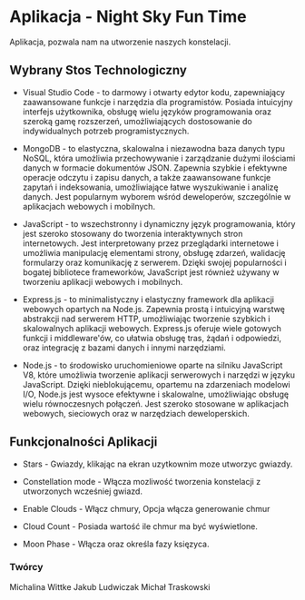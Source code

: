 # Aplikacja - Night Sky Fun Time

Aplikacja, pozwala nam na utworzenie naszych konstelacji. 

## Wybrany Stos Technologiczny 

- Visual Studio Code - to darmowy i otwarty edytor kodu, zapewniający zaawansowane funkcje i narzędzia dla programistów. Posiada intuicyjny interfejs użytkownika, obsługę wielu języków programowania oraz szeroką gamę rozszerzeń, umożliwiających dostosowanie do indywidualnych potrzeb programistycznych.

- MongoDB - to elastyczna, skalowalna i niezawodna baza danych typu NoSQL, która umożliwia przechowywanie i zarządzanie dużymi ilościami danych w formacie dokumentów JSON. Zapewnia szybkie i efektywne operacje odczytu i zapisu danych, a także zaawansowane funkcje zapytań i indeksowania, umożliwiające łatwe wyszukiwanie i analizę danych. Jest popularnym wyborem wśród deweloperów, szczególnie w aplikacjach webowych i mobilnych.

- JavaScript - to wszechstronny i dynamiczny język programowania, który jest szeroko stosowany do tworzenia interaktywnych stron internetowych. Jest interpretowany przez przeglądarki internetowe i umożliwia manipulację elementami strony, obsługę zdarzeń, walidację formularzy oraz komunikację z serwerem. Dzięki swojej popularności i bogatej bibliotece frameworków, JavaScript jest również używany w tworzeniu aplikacji webowych i mobilnych.

- Express.js - to minimalistyczny i elastyczny framework dla aplikacji webowych opartych na Node.js. Zapewnia prostą i intuicyjną warstwę abstrakcji nad serwerem HTTP, umożliwiając tworzenie szybkich i skalowalnych aplikacji webowych. Express.js oferuje wiele gotowych funkcji i middleware'ów, co ułatwia obsługę tras, żądań i odpowiedzi, oraz integrację z bazami danych i innymi narzędziami.

- Node.js - to środowisko uruchomieniowe oparte na silniku JavaScript V8, które umożliwia tworzenie aplikacji serwerowych i narzędzi w języku JavaScript. Dzięki nieblokującemu, opartemu na zdarzeniach modelowi I/O, Node.js jest wysoce efektywne i skalowalne, umożliwiając obsługę wielu równoczesnych połączeń. Jest szeroko stosowane w aplikacjach webowych, sieciowych oraz w narzędziach deweloperskich.

## Funkcjonalności Aplikacji

- Stars - Gwiazdy, klikając na ekran uzytkownim moze utworzyc gwiazdy. 

- Constellation mode - Włącza mozliwość tworzenia konstelacji z utworzonych wcześniej gwiazd. 

- Enable Clouds - Włącz chmury, Opcja włącza generowanie chmur

- Cloud Count - Posiada wartość ile chmur ma być wyświetlone.

- Moon Phase - Włącza oraz określa fazy księzyca. 

### Twórcy
Michalina Wittke
Jakub Ludwiczak
Michał Traskowski